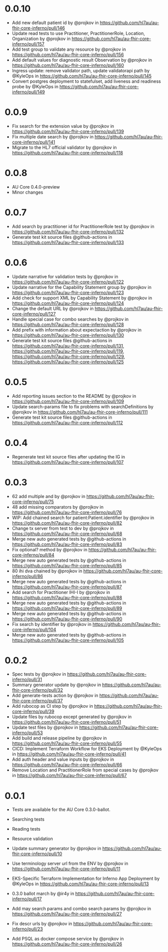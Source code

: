 # 0.0.10
* Add new default patient id by @projkov in https://github.com/hl7au/au-fhir-core-inferno/pull/146
* Update read tests to use Practitioner, PractitionerRole, Location, Organization by @projkov in https://github.com/hl7au/au-fhir-core-inferno/pull/157
* Add test group to validate any resource by @projkov in https://github.com/hl7au/au-fhir-core-inferno/pull/156
* Add default values for diagnostic result Observation by @projkov in https://github.com/hl7au/au-fhir-core-inferno/pull/160
* Ingress update: remove validator path, update validatorapi path by @KyleOps in https://github.com/hl7au/au-fhir-core-inferno/pull/145
* Convert postgres deployment to statefulset, add liveness and readiness probe by @KyleOps in https://github.com/hl7au/au-fhir-core-inferno/pull/149

# 0.0.9
* Fix search for the extension value by @projkov in https://github.com/hl7au/au-fhir-core-inferno/pull/139
* Fix multiple date search by @projkov in https://github.com/hl7au/au-fhir-core-inferno/pull/141
* Migrate to the HL7 official validator by @projkov in https://github.com/hl7au/au-fhir-core-inferno/pull/118

# 0.0.8
* AU Core 0.4.0-preview 
* Minor changes

# 0.0.7
* Add search by practitioner id for PractitionerRole test by @projkov in https://github.com/hl7au/au-fhir-core-inferno/pull/132
* Generate test kit source files @github-actions in https://github.com/hl7au/au-fhir-core-inferno/pull/133

# 0.0.6
* Update narrative for validation tests by @projkov in https://github.com/hl7au/au-fhir-core-inferno/pull/122
* Update narrative for the Capability Statement group by @projkov in https://github.com/hl7au/au-fhir-core-inferno/pull/123
* Add check for support XML by Capability Statement by @projkov in https://github.com/hl7au/au-fhir-core-inferno/pull/124
* Change the default URL by @projkov in https://github.com/hl7au/au-fhir-core-inferno/pull/127
* Handle special case for combo searches by @projkov in https://github.com/hl7au/au-fhir-core-inferno/pull/128
* Add prefix with information about expectaction by @projkov in https://github.com/hl7au/au-fhir-core-inferno/pull/130
* Generate test kit source files @github-actions in https://github.com/hl7au/au-fhir-core-inferno/pull/131, https://github.com/hl7au/au-fhir-core-inferno/pull/119, https://github.com/hl7au/au-fhir-core-inferno/pull/129, https://github.com/hl7au/au-fhir-core-inferno/pull/125

# 0.0.5
* Add reporting issues section to the README by @projkov in https://github.com/hl7au/au-fhir-core-inferno/pull/109
* Update search-params file to fix problems with searchDefinitions by @projkov in https://github.com/hl7au/au-fhir-core-inferno/pull/111
* Generate test kit source files @github-actions in https://github.com/hl7au/au-fhir-core-inferno/pull/112

# 0.0.4
* Regenerate test kit source files after updating the IG in https://github.com/hl7au/au-fhir-core-inferno/pull/107

# 0.0.3
* 62 add multiple and by @projkov in https://github.com/hl7au/au-fhir-core-inferno/pull/75
* 48 add missing comparators by @projkov in https://github.com/hl7au/au-fhir-core-inferno/pull/76
* WIP: Add chained search for patient:Patient.identifier by @projkov in https://github.com/hl7au/au-fhir-core-inferno/pull/82
* Change tx server from test to dev by @projkov in https://github.com/hl7au/au-fhir-core-inferno/pull/68
* Merge new auto generated tests by @github-actions in https://github.com/hl7au/au-fhir-core-inferno/pull/83
* Fix optional? method by @projkov in https://github.com/hl7au/au-fhir-core-inferno/pull/84
* Merge new auto generated tests by @github-actions in https://github.com/hl7au/au-fhir-core-inferno/pull/85
* 80 ihi dva chained by @projkov in https://github.com/hl7au/au-fhir-core-inferno/pull/86
* Merge new auto generated tests by @github-actions in https://github.com/hl7au/au-fhir-core-inferno/pull/87
* Add search for Practitioner IHI-I by @projkov in https://github.com/hl7au/au-fhir-core-inferno/pull/88
* Merge new auto generated tests by @github-actions in https://github.com/hl7au/au-fhir-core-inferno/pull/89
* Merge new auto generated tests by @github-actions in https://github.com/hl7au/au-fhir-core-inferno/pull/90
* Fix search by identifier by @projkov in https://github.com/hl7au/au-fhir-core-inferno/pull/104
* Merge new auto generated tests by @github-actions in https://github.com/hl7au/au-fhir-core-inferno/pull/105

# 0.0.2
* Spec tests by @projkov in https://github.com/hl7au/au-fhir-core-inferno/pull/31
* Summary generator update by @projkov in https://github.com/hl7au/au-fhir-core-inferno/pull/32
* Add generate-tests action by @projkov in https://github.com/hl7au/au-fhir-core-inferno/pull/37
* Add rubocop as CI step by @projkov in https://github.com/hl7au/au-fhir-core-inferno/pull/39
* Update files by rubocop except generated by @projkov in https://github.com/hl7au/au-fhir-core-inferno/pull/51
* Update test files by @projkov in https://github.com/hl7au/au-fhir-core-inferno/pull/53
* Add build and release pipeline by @projkov in https://github.com/hl7au/au-fhir-core-inferno/pull/55
* CICD: Implement Terraform Workflow for EKS Deployment by @KyleOps in https://github.com/hl7au/au-fhir-core-inferno/pull/41
* Add auth header and value inputs by @projkov in https://github.com/hl7au/au-fhir-core-inferno/pull/66
* Remove Location and PractitionerRole from special cases by @projkov in https://github.com/hl7au/au-fhir-core-inferno/pull/67

# 0.0.1
* Tests are available for the AU Core 0.3.0-ballot.
* Searching tests
* Reading tests
* Resource validation

* Update summary generator by @projkov in https://github.com/hl7au/au-fhir-core-inferno/pull/10
* Use terminology server url from the ENV by @projkov in https://github.com/hl7au/au-fhir-core-inferno/pull/11
* EKS-Specific Terraform Implementation for Inferno App Deployment by @KyleOps in https://github.com/hl7au/au-fhir-core-inferno/pull/13
* 0.3.0 ballot march by @ir4y in https://github.com/hl7au/au-fhir-core-inferno/pull/17
* Add may search params and combo search params by @projkov in https://github.com/hl7au/au-fhir-core-inferno/pull/27
* Fix descr urls by @projkov in https://github.com/hl7au/au-fhir-core-inferno/pull/23
* Add PSQL as docker compose service by @projkov in https://github.com/hl7au/au-fhir-core-inferno/pull/26

